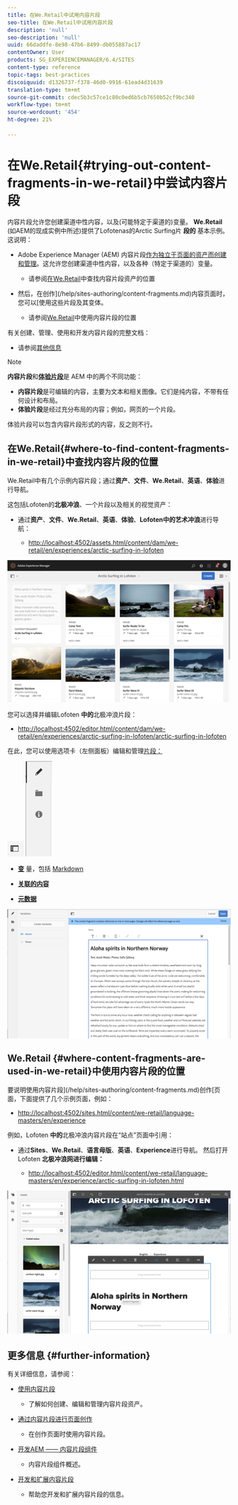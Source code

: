 ```yaml
---
title: 在We.Retail中试用内容片段
seo-title: 在We.Retail中试用内容片段
description: 'null'
seo-description: 'null'
uuid: 66daddfe-8e98-47b6-8499-db055887ac17
contentOwner: User
products: SG_EXPERIENCEMANAGER/6.4/SITES
content-type: reference
topic-tags: best-practices
discoiquuid: d1326737-f378-46d0-9916-61ead4d31639
translation-type: tm+mt
source-git-commit: cdec5b3c57ce1c80c0ed6b5cb7650b52cf9bc340
workflow-type: tm+mt
source-wordcount: '454'
ht-degree: 21%

---
```



# 在We.Retail{#trying-out-content-fragments-in-we-retail}中尝试内容片段

内容片段允许您创建渠道中性内容，以及(可能特定于渠道的)变量。 **We.Retail** (如AEM的现成实例中所述)提供了Lofotenas的Arctic Surfing片 **段的** 基本示例。这说明：

* Adobe Experience Manager (AEM) 内容片段[作为独立于页面的资产而创建和管理](/help/assets/content-fragments.md)。这允许您创建渠道中性内容，以及各种（特定于渠道的）变量。

   * 请参阅[在We.Retail](#where-to-find-content-fragments-in-we-retail)中查找内容片段资产的位置

* 然后，在创作](/help/sites-authoring/content-fragments.md)内容页面时，您可以[使用这些片段及其变体。

   * 请参阅[We.Retail](#where-content-fragments-are-used-in-we-retail)中使用内容片段的位置

有关创建、管理、使用和开发内容片段的完整文档：

* 请参阅[其他信息](#further-information)

>[!NOTE]
>
>**内容片段**&#x200B;和&#x200B;**[体验片段](/help/sites-authoring/experience-fragments.md)**&#x200B;是 AEM 中的两个不同功能：
>
>* **内容片段**&#x200B;是可编辑的内容，主要为文本和相关图像。它们是纯内容，不带有任何设计和布局。
>* **体验片段**&#x200B;是经过充分布局的内容；例如，网页的一个片段。

>
>
体验片段可以包含内容片段形式的内容，反之则不行。

## 在We.Retail{#where-to-find-content-fragments-in-we-retail}中查找内容片段的位置

We.Retail中有几个示例内容片段；通过&#x200B;**资产**、**文件**、**We.Retail**、**英语**、**体验**&#x200B;进行导航。

这包括Lofoten的&#x200B;**北极冲浪**、一个片段以及相关的视觉资产：

* 通过&#x200B;**资产**、**文件**、**We.Retail**、**英语**、**体验**、**Lofoten中的艺术冲浪**&#x200B;进行导航：

   * [http://localhost:4502/assets.html/content/dam/we-retail/en/experiences/arctic-surfing-in-lofoten](http://localhost:4502/assets.html/content/dam/we-retail/en/experiences/arctic-surfing-in-lofoten)

![cf-44](assets/cf-44.png)

您可以选择并编辑Lofoten **中的**&#x200B;北极冲浪片段：

* [http://localhost:4502/editor.html/content/dam/we-retail/en/experiences/arctic-surfing-in-lofoten/arctic-surfing-in-lofoten](http://localhost:4502/editor.html/content/dam/we-retail/en/experiences/arctic-surfing-in-lofoten/arctic-surfing-in-lofoten)

在此，您可以使用选项卡（左侧面板）编辑和管理[片段：](/help/assets/content-fragments.md)

![](do-not-localize/cf-45-aa.png) ![](do-not-localize/cf-45-a.png)

* **[变](/help/assets/content-fragments-variations.md)** 量，包括 [Markdown](/help/assets/content-fragments-markdown.md)

* **[关联的内容](/help/assets/content-fragments-assoc-content.md)**
* **[元数据](/help/assets/content-fragments-metadata.md)**

![cf-46](assets/cf-46.png)

## We.Retail {#where-content-fragments-are-used-in-we-retail}中使用内容片段的位置

要说明使用内容片段](/help/sites-authoring/content-fragments.md)创作[页面，下面提供了几个示例页面，例如：

* [http://localhost:4502/sites.html/content/we-retail/language-masters/en/experience](http://localhost:4502/sites.html/content/we-retail/language-masters/en/experience)

例如，Lofoten **中的**&#x200B;北极冲浪内容片段在“站点”页面中引用：

* 通过&#x200B;**Sites**、**We.Retail**、**语言母版**、**英语**、**Experience**&#x200B;进行导航。 然后打开Lofoten **北极冲浪网进行编辑：**

   * [http://localhost:4502/editor.html/content/we-retail/language-masters/en/experience/arctic-surfing-in-lofoten.html](http://localhost:4502/editor.html/content/we-retail/language-masters/en/experience/arctic-surfing-in-lofoten.html)

![cf-53](assets/cf-53.png)

## 更多信息 {#further-information}

有关详细信息，请参阅：

* [使用内容片段](/help/assets/content-fragments.md)

   * 了解如何创建、编辑和管理内容片段资产。

* [通过内容片段进行页面创作](/help/sites-authoring/content-fragments.md)

   * 在创作页面时使用内容片段。

* [开发AEM —— 内容片段组件](/help/sites-developing/components-content-fragments.md)

   * 内容片段组件概述。

* [开发和扩展内容片段](/help/sites-developing/customizing-content-fragments.md)

   * 帮助您开发和扩展内容片段的信息。

